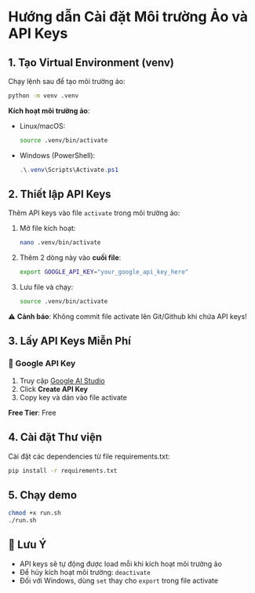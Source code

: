 # Hướng dẫn Cài đặt Môi trường Ảo và API Keys

## 1. Tạo Virtual Environment (venv)

Chạy lệnh sau để tạo môi trường ảo:
```bash
python -m venv .venv
```

**Kích hoạt môi trường ảo**:
- Linux/macOS:
  ```bash
  source .venv/bin/activate
  ```
- Windows (PowerShell):
  ```powershell
  .\.venv\Scripts\Activate.ps1
  ```

## 2. Thiết lập API Keys

Thêm API keys vào file `activate` trong môi trường ảo:

1. Mở file kích hoạt:
   ```bash
   nano .venv/bin/activate
   ```

2. Thêm 2 dòng này vào **cuối file**:
   ```bash
   export GOOGLE_API_KEY="your_google_api_key_here"
   ```

3. Lưu file và chạy:
   ```bash
   source .venv/bin/activate
   ```

⚠️ **Cảnh báo**: Không commit file activate lên Git/Github khi chứa API keys!

## 3. Lấy API Keys Miễn Phí

### 🔑 Google API Key
1. Truy cập [Google AI Studio](https://aistudio.google.com/apikey)
2. Click **Create API Key** 
3. Copy key và dán vào file activate

**Free Tier**: Free

## 4. Cài đặt Thư viện

Cài đặt các dependencies từ file requirements.txt:
```bash
pip install -r requirements.txt
```
## 5. Chạy demo

```bash
chmod +x run.sh
./run.sh
```
## 📝 Lưu Ý
- API keys sẽ tự động được load mỗi khi kích hoạt môi trường ảo
- Để hủy kích hoạt môi trường: `deactivate`
- Đối với Windows, dùng `set` thay cho `export` trong file activate
```
